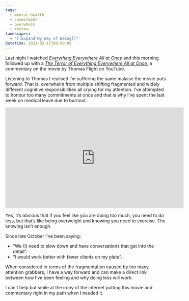 ```yaml
---
tags:
  - mental-health
  - commitment
  - overwhelm
  - review
landscapes:
  - "[[Expand My Way of Being]]"
datetime: 2023-02-11T00:00:00
---
```

Last night I watched _[Everything Everywhere All at Once](https://www.imdb.com/title/tt6710474/)_ and this morning followed up with a _[The Terror of Everything Everywhere All at Once](https://youtu.be/VvclV0_o0JE)_, a commentary on the movie by Thomas Flight on YouTube.

Listening to Thomas I realised I’m suffering the same malaise the movie puts forward. That is, overwhelm from multiple shifting fragmented and widely different cognitive responsibilities all crying for my attention. I’ve attempted to honour too many commitments at once and that is why I’ve spent the last week on medical leave due to burnout.

<iframe width="560" height="315" src="https://www.youtube.com/embed/VvclV0_o0JE?si=qK1iHGlsxT1CS8kZ" title="YouTube video player" frameborder="0" allow="accelerometer; autoplay; clipboard-write; encrypted-media; gyroscope; picture-in-picture; web-share" allowfullscreen></iframe>

Yes, it’s obvious that if you feel like you are doing too much, you need to do less, but that’s like being overweight and knowing you need to exercise. The knowing isn’t enough.

Since late October I’ve been saying:
- “We (I) need to slow down and have conversations that get into the detail”.
- “I would work better with fewer clients on my plate”.

When considered in terms of the fragmentation caused by too many attention grabbers, I have a way forward and can make a direct link between how I’ve been feeling and why doing less will work.

I can’t help but smile at the irony of the internet putting this movie and commentary right in my path when I needed it.